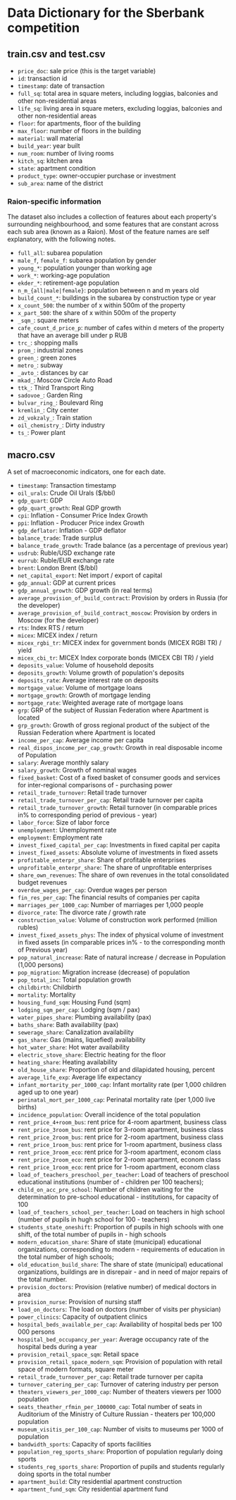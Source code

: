 # Data Dictionary for the Sberbank competition

## train.csv and test.csv

- `price_doc`: sale price (this is the target variable)
- `id`: transaction id
- `timestamp`: date of transaction
- `full_sq`: total area in square meters, including loggias, balconies and other non-residential areas
- `life_sq`: living area in square meters, excluding loggias, balconies and other non-residential areas
- `floor`: for apartments, floor of the building
- `max_floor`: number of floors in the building
- `material`: wall material
- `build_year`: year built
- `num_room`: number of living rooms
- `kitch_sq`: kitchen area
- `state`: apartment condition
- `product_type`: owner-occupier purchase or investment
- `sub_area`: name of the district

### Raion-specific information

The dataset also includes a collection of features about each property's surrounding neighbourhood, and some features that are constant across each sub area (known as a Raion). Most of the feature names are self explanatory, with the following notes.

- `full_all`: subarea population
- `male_f`, `female_f`: subarea population by gender
- `young_*`: population younger than working age
- `work_*`: working-age population
- `ekder_*`: retirement-age population
- `n_m_{all|male|female}`: population between n and m years old
- `build_count_*`: buildings in the subarea by construction type or year
- `x_count_500`: the number of x within 500m of the property
- `x_part_500`: the share of x within 500m of the property
- `_sqm_`: square meters
- `cafe_count_d_price_p`: number of cafes within d meters of the property that have an average bill under p RUB
- `trc_`: shopping malls
- `prom_`: industrial zones
- `green_`: green zones
- `metro_`: subway
- `_avto_`: distances by car
- `mkad_`: Moscow Circle Auto Road
- `ttk_`: Third Transport Ring
- `sadovoe_`: Garden Ring
- `bulvar_ring_`: Boulevard Ring
- `kremlin_`: City center
- `zd_vokzaly_`: Train station
- `oil_chemistry_`: Dirty industry
- `ts_`: Power plant


## macro.csv
 
A set of macroeconomic indicators, one for each date.
 
- `timestamp`: Transaction timestamp
- `oil_urals`: Crude Oil Urals ($/bbl)
- `gdp_quart`: GDP
- `gdp_quart_growth`: Real GDP growth
- `cpi`: Inflation - Consumer Price Index Growth
- `ppi`: Inflation - Producer Price index Growth
- `gdp_deflator`: Inflation - GDP deflator
- `balance_trade`: Trade surplus
- `balance_trade_growth`: Trade balance (as a percentage of previous year)
- `usdrub`: Ruble/USD exchange rate
- `eurrub`: Ruble/EUR exchange rate
- `brent`: London Brent ($/bbl)
- `net_capital_export`: Net import / export of capital
- `gdp_annual`: GDP at current prices
- `gdp_annual_growth`: GDP growth (in real terms)
- `average_provision_of_build_contract`: Provision by orders in Russia (for the developer)
- `average_provision_of_build_contract_moscow`: Provision by orders in Moscow (for the developer)
- `rts`: Index RTS / return
- `micex`: MICEX index / return
- `micex_rgbi_tr`: MICEX index for government bonds (MICEX RGBI TR) / yield
- `micex_cbi_tr`: MICEX Index corporate bonds (MICEX CBI TR) / yield
- `deposits_value`: Volume of household deposits
- `deposits_growth`: Volume growth of population's deposits
- `deposits_rate`: Average interest rate on deposits
- `mortgage_value`: Volume of mortgage loans
- `mortgage_growth`: Growth of mortgage lending
- `mortgage_rate`: Weighted average rate of mortgage loans
- `grp`: GRP of the subject of Russian Federation where Apartment is located
- `grp_growth`: Growth of gross regional product of the subject of the Russian Federation where Apartment is located
- `income_per_cap`: Average income per capita 
- `real_dispos_income_per_cap_growth`: Growth in real disposable income of Population
- `salary`: Average monthly salary
- `salary_growth`: Growth of nominal wages
- `fixed_basket`: Cost of a fixed basket of consumer goods and services for inter-regional comparisons of - purchasing power
- `retail_trade_turnover`: Retail trade turnover
- `retail_trade_turnover_per_cap`: Retail trade turnover per capita
- `retail_trade_turnover_growth`: Retail turnover (in comparable prices in% to corresponding period of previous - year)
- `labor_force`: Size of labor force
- `unemployment`: Unemployment rate
- `employment`: Employment rate
- `invest_fixed_capital_per_cap`: Investments in fixed capital per capita
- `invest_fixed_assets`: Absolute volume of investments in fixed assets
- `profitable_enterpr_share`: Share of profitable enterprises
- `unprofitable_enterpr_share`: The share of unprofitable enterprises
- `share_own_revenues`: The share of own revenues in the total consolidated budget revenues
- `overdue_wages_per_cap`: Overdue wages per person
- `fin_res_per_cap`: The financial results of companies per capita
- `marriages_per_1000_cap`: Number of marriages per 1,000 people
- `divorce_rate`: The divorce rate / growth rate
- `construction_value`: Volume of construction work performed (million rubles)
- `invest_fixed_assets_phys`: The index of physical volume of investment in fixed assets (in comparable prices in% - to the corresponding month of Previous year)
- `pop_natural_increase`: Rate of natural increase / decrease in Population (1,000 persons)
- `pop_migration`: Migration increase (decrease) of population
- `pop_total_inc`: Total population growth
- `childbirth`: Childbirth
- `mortality`: Mortality
- `housing_fund_sqm`: Housing Fund (sqm)
- `lodging_sqm_per_cap`: Lodging (sqm / pax)
- `water_pipes_share`: Plumbing availability (pax)
- `baths_share`: Bath availability (pax)
- `sewerage_share`: Canalization availability
- `gas_share`: Gas (mains, liquefied) availability
- `hot_water_share`: Hot water availability
- `electric_stove_share`: Electric heating for the floor
- `heating_share`: Heating availability
- `old_house_share`: Proportion of old and dilapidated housing, percent
- `average_life_exp`: Average life expectancy
- `infant_mortarity_per_1000_cap`: Infant mortality rate (per 1,000 children aged up to one year)
- `perinatal_mort_per_1000_cap`: Perinatal mortality rate (per 1,000 live births)
- `incidence_population`: Overall incidence of the total population
- `rent_price_4+room_bus`: rent price for 4-room apartment, business class
- `rent_price_3room_bus`: rent price for 3-room apartment, business class
- `rent_price_2room_bus`: rent price for 2-room apartment, business class
- `rent_price_1room_bus`: rent price for 1-room apartment, business class
- `rent_price_3room_eco`: rent price for 3-room apartment, econom class
- `rent_price_2room_eco`: rent price for 2-room apartment, econom class
- `rent_price_1room_eco`: rent price for 1-room apartment, econom class
- `load_of_teachers_preschool_per_teacher`: Load of teachers of preschool educational institutions (number of - children per 100 teachers);
- `child_on_acc_pre_school`: Number of children waiting for the determination to pre-school educational - institutions, for capacity of 100
- `load_of_teachers_school_per_teacher`: Load on teachers in high school (number of pupils in hugh school for 100 - teachers)
- `students_state_oneshift`: Proportion of pupils in high schools with one shift, of the total number of pupils in - high schools
- `modern_education_share`: Share of state (municipal) educational organizations, corresponding to modern - requirements of education in the total number of high schools;
- `old_education_build_share`: The share of state (municipal) educational organizations, buildings are in disrepair - and in need of major repairs of the total number.
- `provision_doctors`: Provision (relative number) of medical doctors in area
- `provision_nurse`: Provision of nursing staff
- `load_on_doctors`: The load on doctors (number of visits per physician)
- `power_clinics`: Capacity of outpatient clinics
- `hospital_beds_available_per_cap`: Availability of hospital beds per 100 000 persons
- `hospital_bed_occupancy_per_year`: Average occupancy rate of the hospital beds during a year
- `provision_retail_space_sqm`: Retail space
- `provision_retail_space_modern_sqm`: Provision of population with retail space of modern formats, square meter
- `retail_trade_turnover_per_cap`: Retail trade turnover per capita
- `turnover_catering_per_cap`: Turnover of catering industry per person
- `theaters_viewers_per_1000_cap`: Number of theaters viewers per 1000 population
- `seats_theather_rfmin_per_100000_cap`: Total number of seats in Auditorium of the Ministry of Culture Russian - theaters per 100,000 population
- `museum_visitis_per_100_cap`: Number of visits to museums per 1000 of population
- `bandwidth_sports`: Capacity of sports facilities
- `population_reg_sports_share`: Proportion of population regularly doing  sports
- `students_reg_sports_share`: Proportion of pupils and students regularly doing sports in the total number
- `apartment_build`: City residential apartment construction
- `apartment_fund_sqm`: City residential apartment fund 

